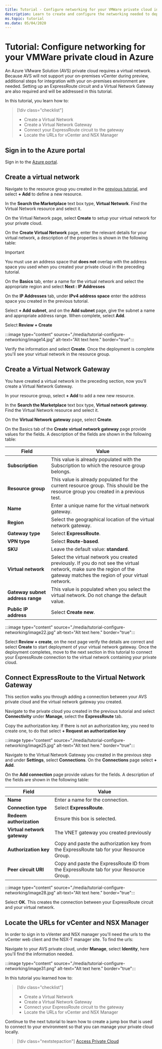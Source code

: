 ```yaml
---
title: Tutorial - Configure networking for your VMWare private cloud in Azure
description: Learn to create and configure the networking needed to deploy your private cloud in Azure
ms.topic: tutorial
ms.date: 05/04/2020
---
```


# Tutorial: Configure networking for your VMWare private cloud in Azure

An Azure VMware Solution (AVS) private cloud requires a virtual network. Because AVS will not support your on-premises vCenter during preview, additional steps for integration with your on-premises environment are needed. Setting up an ExpressRoute circuit and a Virtual Network Gateway are also required and will be addressed in this tutorial.

In this tutorial, you learn how to:

> [!div class="checklist"]
> * Create a Virtual Network
> * Create a Virtual Network Gateway
> * Connect your ExpressRoute circuit to the gateway
> * Locate the URLs for vCenter and NSX Manager

## Sign in to the Azure portal

Sign in to the [Azure portal](https://rc.portal.azure.com).

## Create a virtual network

Navigate to the resource group you created in the [previous tutorial](tutorial-create-private-cloud.md), and select **+ Add** to define a new resource.

In the **Search the Marketplace** text box type, **Virtual Network**. Find the Virtual Network resource and select it.

On the Virtual Network page, select **Create** to setup your virtual network for your private cloud.

On the **Create Virtual Network** page, enter the relevant details for your virtual network, a description of the properties is shown in the following table:

> [!IMPORTANT]
> You must use an address space that **does not** overlap with the address space you used when you created your private cloud in the preceding tutorial.

On the **Basics** tab, enter a name for the virtual network and select the appropriate region and select **Next : IP Addresses**

On the **IP Addresses** tab, under **IPv4 address space** enter the address space you created in the previous tutorial.

Select **+ Add subnet**, and on the **Add subnet** page, give the subnet a name and appropriate address range. When complete, select **Add**.

Select **Review + Create**

:::image type="content" source="./media/tutorial-configure-networking/image14.jpg" alt-text="Alt text here." border="true":::

Verify the information and select **Create**. Once the deployment is complete you'll see your virtual network in the resource group.

## Create a Virtual Network Gateway

You have created a virtual network in the preceding section, now you'll create a Virtual Network Gateway.

In your resource group, select **+ Add** to add a new new resource.

In the **Search the Marketplace** text box type, **Virtual network gateway**. Find the Virtual Network resource and select it.

On the **Virtual Network gateway** page, select **Create**.

On the Basics tab of the **Create virtual network gateway** page provide values for the fields. A description of the fields are shown in the following table:

| Field | Value |
| --- | --- |
| **Subscription** | This value is already populated with the Subscription to which the resource group belongs. |
| **Resource group** | This value is already populated for the current resource group. This should be the resource group you created in a previous test. |
| **Name** | Enter a unique name for the virtual network gateway. |
| **Region** | Select the geographical location of the virtual network gateway. |
| **Gateway type** | Select **ExpressRoute**. |
| **VPN type** | Select **Route-based**. |
| **SKU** | Leave the default value: **standard**. |
| **Virtual network** | Select the virtual network you created previously. If you do not see the virtual network, make sure the region of the gateway matches the region of your virtual network. |
| **Gateway subnet address range** | This value is populated when you select the virtual network. Do not change the default value. |
| **Public IP address** | Select **Create new**. |

:::image type="content" source="./media/tutorial-configure-networking/image22.jpg" alt-text="Alt text here." border="true":::

Select **Review + create**, on the next page verify the details are correct and select **Create** to start deployment of your virtual network gateway. Once the deployment completes, move to the next section in this tutorial to connect your ExpressRoute connection to the virtual network containing your private cloud.

## Connect ExpressRoute to the Virtual Network Gateway

This section walks you through adding a connection between your AVS private cloud and the virtual network gateway you created.

Navigate to the private cloud you created in the previous tutorial and select **Connectivity** under **Manage**, select the **ExpressRoute** tab.

Copy the authorization key. If there is not an authorization key, you need to create one, to do that select **+ Request an authorization key**

:::image type="content" source="./media/tutorial-configure-networking/image25.jpg" alt-text="Alt text here." border="true":::

Navigate to the Virtual Network Gateway you created
in the previous step and under **Settings**, select **Connections**. On the **Connections** page select **+ Add**.

On the **Add connection** page provide values for the fields. A description of the fields are shown in the following table:

| Field | Value |
| --- | --- |
| **Name**  | Enter a name for the connection.  |
| **Connection type**  | Select **ExpressRoute**.  |
| **Redeem authorization**  | Ensure this box is selected.  |
| **Virtual network gateway** | The VNET gateway you created previously  |
| **Authorization key**  | Copy and paste the authorization key from the ExpressRoute tab for your Resource Group. |
| **Peer circuit URI**  | Copy and paste the ExpressRoute ID from the ExpressRoute tab for your Resource Group.  |

:::image type="content" source="./media/tutorial-configure-networking/image28.jpg" alt-text="Alt text here." border="true":::

Select **OK**. This creates the connection between your ExpressRoute circuit and your virtual network.

## Locate the URLs for vCenter and NSX Manager

In order to sign in to vVenter and NSX manager you'll need the urls to the vCenter web client and the NSX-T manager site. To find the urls:

Navigate to your AVS private cloud, under **Manage**, select **Identity**, here you'll find the information needed.

:::image type="content" source="./media/tutorial-configure-networking/image31.png" alt-text="Alt text here." border="true":::

In this tutorial you learned how to:

> [!div class="checklist"]
> * Create a Virtual Network
> * Create a Virtual Network Gateway
> * Connect your ExpressRoute circuit to the gateway
> * Locate the URLs for vCenter and NSX Manager

Continue to the next tutorial to learn how to create a jump box that is used to connect to your environment so that you can manage your private cloud locally.

> [!div class="nextstepaction"]
> [Access Private Cloud](tutorial-access-private-cloud.md)